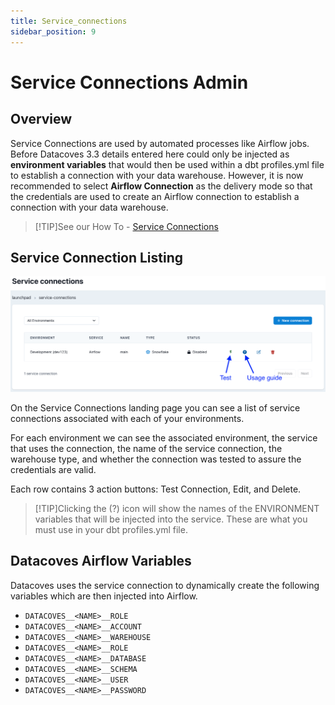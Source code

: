 ```yaml
---
title: Service_connections
sidebar_position: 9
---
```


# Service Connections Admin

## Overview

Service Connections are used by automated processes like Airflow jobs. Before Datacoves 3.3 details entered here could only be injected as **environment variables** that would then be used within a dbt profiles.yml file to establish a connection with your data warehouse. However, it is now recommended to select **Airflow Connection** as the delivery mode so that the credentials are used to create an Airflow connection to establish a connection with your data warehouse.

>[!TIP]See our How To - [Service Connections](how-tos/datacoves/how_to_service_connections.md)

## Service Connection Listing

![Service Connections Listing](./assets/serviceconnection_landing.png)

On the Service Connections landing page you can see a list of service connections associated with each of your environments.

For each environment we can see the associated environment, the service that uses the connection, the name of the service connection, the warehouse type, and whether the connection was tested to assure the credentials are valid.

Each row contains 3 action buttons: Test Connection, Edit, and Delete.

>[!TIP]Clicking the (?) icon will show the names of the ENVIRONMENT variables that will be injected into the service. These are what you must use in your dbt profiles.yml file.

## Datacoves Airflow Variables

Datacoves uses the service connection to dynamically create the following variables which are then injected into Airflow.

- `DATACOVES__<NAME>__ROLE`
- `DATACOVES__<NAME>__ACCOUNT`
- `DATACOVES__<NAME>__WAREHOUSE`
- `DATACOVES__<NAME>__ROLE`
- `DATACOVES__<NAME>__DATABASE`
- `DATACOVES__<NAME>__SCHEMA`
- `DATACOVES__<NAME>__USER`
- `DATACOVES__<NAME>__PASSWORD`
